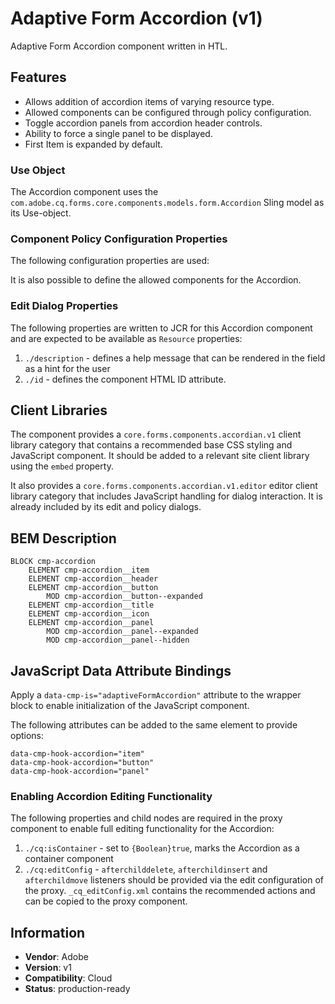 <!--
Copyright 2019 Adobe

Licensed under the Apache License, Version 2.0 (the "License");
you may not use this file except in compliance with the License.
You may obtain a copy of the License at

    http://www.apache.org/licenses/LICENSE-2.0

Unless required by applicable law or agreed to in writing, software
distributed under the License is distributed on an "AS IS" BASIS,
WITHOUT WARRANTIES OR CONDITIONS OF ANY KIND, either express or implied.
See the License for the specific language governing permissions and
limitations under the License.
-->
Adaptive Form Accordion (v1)
====
Adaptive Form Accordion component written in HTL.

## Features

* Allows addition of accordion items of varying resource type.
* Allowed components can be configured through policy configuration.
* Toggle accordion panels from accordion header controls.
* Ability to force a single panel to be displayed.
* First Item is expanded by default.

### Use Object
The Accordion component uses the `com.adobe.cq.forms.core.components.models.form.Accordion` Sling model as its Use-object.

### Component Policy Configuration Properties
The following configuration properties are used:

[comment]: <> (1. Heading is not available in forms)

[comment]: <> (1. `./allowedHeadingElements` - the heading elements &#40;`h2` - `h6`, `h1` is omitted for SEO reasons&#41; that are allowed to be selected in the edit dialog.)

[comment]: <> (2. `./headingElement` - the default heading element &#40;`h2` - `h6`, `h1` is omitted for SEO reasons&#41; to use for the accordion headers.)

It is also possible to define the allowed components for the Accordion.

### Edit Dialog Properties
The following properties are written to JCR for this Accordion component and are expected to be available as `Resource` properties:

1. `./description` - defines a help message that can be rendered in the field as a hint for the user
2. `./id` - defines the component HTML ID attribute.

## Client Libraries
The component provides a `core.forms.components.accordian.v1` client library category that contains a recommended base
CSS styling and JavaScript component. It should be added to a relevant site client library using the `embed` property.

It also provides a `core.forms.components.accordian.v1.editor` editor client library category that includes JavaScript
handling for dialog interaction. It is already included by its edit and policy dialogs.

## BEM Description
```
BLOCK cmp-accordion
    ELEMENT cmp-accordion__item
    ELEMENT cmp-accordion__header
    ELEMENT cmp-accordion__button
        MOD cmp-accordion__button--expanded
    ELEMENT cmp-accordion__title
    ELEMENT cmp-accordion__icon
    ELEMENT cmp-accordion__panel
        MOD cmp-accordion__panel--expanded
        MOD cmp-accordion__panel--hidden
```

## JavaScript Data Attribute Bindings
Apply a `data-cmp-is="adaptiveFormAccordion"` attribute to the wrapper block to enable initialization of the JavaScript component.

The following attributes can be added to the same element to provide options:

```
data-cmp-hook-accordion="item"
data-cmp-hook-accordion="button"
data-cmp-hook-accordion="panel"
```

### Enabling Accordion Editing Functionality
The following properties and child nodes are required in the proxy component to enable full editing functionality for the Accordion:

1. `./cq:isContainer` - set to `{Boolean}true`, marks the Accordion as a container component
2. `./cq:editConfig` - `afterchilddelete`, `afterchildinsert` and `afterchildmove` listeners should be provided via
the edit configuration of the proxy. `_cq_editConfig.xml` contains the recommended actions and can be copied to the proxy component.

[comment]: <> (The default Accordion site Client Library provides a handler for message requests between the editor and the Accordion.)

[comment]: <> (If the built-in Client Library is not used, a message request handler should be registered:)

[comment]: <> (```)

[comment]: <> (new Granite.author.MessageChannel&#40;"cqauthor", window&#41;.subscribeRequestMessage&#40;"cmp.panelcontainer", function&#40;message&#41; {)

[comment]: <> (    if &#40;message.data && message.data.type === "cmp-accordion" && message.data.id === myAccordionHTMLElement.dataset["cmpPanelcontainerId"]&#41; {)

[comment]: <> (        if &#40;message.data.operation === "navigate"&#41; {)

[comment]: <> (            // handle navigation)

[comment]: <> (        })

[comment]: <> (    })

[comment]: <> (}&#41;;)

[comment]: <> (```)

[comment]: <> (The handler should subscribe to a `cmp.panelcontainer` message that allows routing of a `navigate` operation to ensure)

[comment]: <> (that the UI component is updated when the active item is switched in the editor layer.)

## Information
* **Vendor**: Adobe
* **Version**: v1
* **Compatibility**: Cloud
* **Status**: production-ready